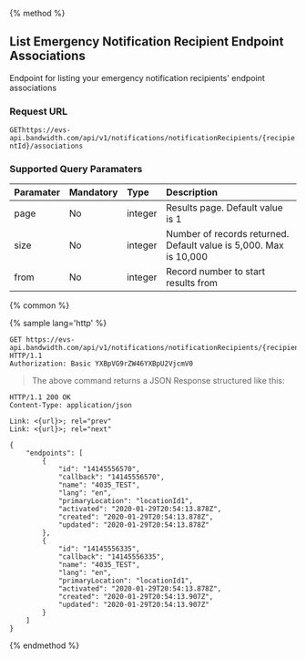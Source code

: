 {% method %}

## List Emergency Notification Recipient Endpoint Associations

Endpoint for listing your emergency notification recipients' endpoint associations

### Request URL

<code class="get">GET</code>`https://evs-api.bandwidth.com/api/v1/notifications/notificationRecipients/{recipientId}/associations`

### Supported Query Paramaters
| Paramater  | Mandatory | Type    | Description                                                       |
|:-----------|:----------|:--------|:------------------------------------------------------------------|
| page       | No        | integer | Results page. Default value is 1                                  |
| size       | No        | integer | Number of records returned. Default value is 5,000. Max is 10,000 |
| from       | No        | integer | Record number to start results from                               |

{% common %}

{% sample lang='http' %}

```http
GET https://evs-api.bandwidth.com/api/v1/notifications/notificationRecipients/{recipientId}/associations HTTP/1.1
Authorization: Basic YXBpVG9rZW46YXBpU2VjcmV0
```
> The above command returns a JSON Response structured like this:

```http
HTTP/1.1 200 OK
Content-Type: application/json

Link: <{url}>; rel="prev"
Link: <{url}>; rel="next"

{
    "endpoints": [
        {
            "id": "14145556570",
            "callback": "14145556570",
            "name": "4035_TEST",
            "lang": "en",
            "primaryLocation": "locationId1",
            "activated": "2020-01-29T20:54:13.878Z",
            "created": "2020-01-29T20:54:13.878Z",
            "updated": "2020-01-29T20:54:13.878Z"
        },
        {
            "id": "14145556335",
            "callback": "14145556335",
            "name": "4035_TEST",
            "lang": "en",
            "primaryLocation": "locationId1",
            "activated": "2020-01-29T20:54:13.878Z",
            "created": "2020-01-29T20:54:13.907Z",
            "updated": "2020-01-29T20:54:13.907Z"
        }
    ]
}
```

{% endmethod %}
